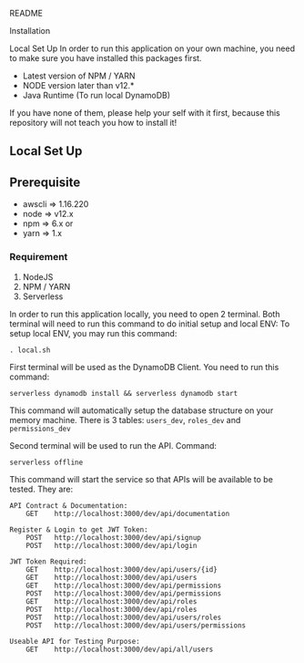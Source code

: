 
README

Installation

Local Set Up
In order to run this application on your own machine, you need to make sure you have installed this packages first.

- Latest version of NPM / YARN
- NODE version later than v12.*
- Java Runtime (To run local DynamoDB)

If you have none of them, please help your self with it first, because this repository will not teach you how to install it!


## Local Set Up
## Prerequisite
- awscli => 1.16.220
- node => v12.x
- npm => 6.x or
- yarn => 1.x

### Requirement
1. NodeJS
2. NPM / YARN
3. Serverless

In order to run this application locally, you need to open 2 terminal. Both terminal will need to run this command to do initial setup and local ENV:
To setup local ENV, you may run this command:

```cli
. local.sh
```

First terminal will be used as the DynamoDB Client. You need to run this command:

```cli
serverless dynamodb install && serverless dynamodb start
```

This command will automatically setup the database structure on your memory machine. There is 3 tables: `users_dev`, `roles_dev` and `permissions_dev` 


Second terminal will be used to run the API. Command:
```cli
serverless offline
```

This command will start the service so that APIs will be available to be tested. They are:

```
API Contract & Documentation:
    GET    http://localhost:3000/dev/api/documentation 

Register & Login to get JWT Token:
    POST   http://localhost:3000/dev/api/signup           
    POST   http://localhost:3000/dev/api/login      

JWT Token Required:
    GET    http://localhost:3000/dev/api/users/{id}       
    GET    http://localhost:3000/dev/api/users            
    GET    http://localhost:3000/dev/api/permissions      
    POST   http://localhost:3000/dev/api/permissions      
    GET    http://localhost:3000/dev/api/roles            
    POST   http://localhost:3000/dev/api/roles            
    POST   http://localhost:3000/dev/api/users/roles      
    POST   http://localhost:3000/dev/api/users/permissions
    
Useable API for Testing Purpose:
    GET    http://localhost:3000/dev/api/all/users     
```

